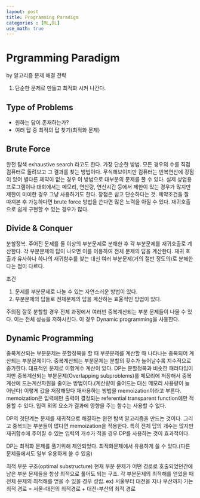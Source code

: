 ```yaml
---
layout: post
title: Programming Paradigm
categories : [ML,DL]
use_math: true
---
```

Prgramming Paradigm
================
by 알고리즘 문제 해결 전략

1. 단순한 문제로 만들고 최적화 시켜 나간다.

Type of Problems 
------------
- 원하는 답이 존재하는가?
- 여러 답 중 최적의 답 찾기(최적화 문제)


Brute Force
----------------   
완전 탐색 exhaustive search 라고도 한다. 가장 단순한 방법. 모든 경우의 수를 직접 컴퓨터로 돌려보고 그 결과를 찾는 방법이다.
무식해보이지만 컴퓨터는 반복연산에 강점이 있어 별다른 제약이 없는 경우 이 방법으로 대부분의 문제를 풀 수 있다.
실제 상업용 프로그램이나 대회에서는 메모리, 연산량, 연산시간 등에서 제한이 있는 경우가 많지만
제한이 미미한 경우 그냥 사용하기도 한다.
장점은 쉽고 단순하다는 것. 제약조건을 잘 따져본 후 가능하다면 brute force 방법을 쓴다면 많은 노력을 아낄 수 있다.
재귀호출으로 쉽게 구현할 수 있는 경우가 많다.

Divide & Conquer
---------------
분할정복. 주어진 문제를 둘 이상의 부분문제로 분해한 후 각 부분문제를 재귀호출로 계산한다. 각 부분문제의 답이 나오면 이를 이용하여
전체 문제의 답을 계산한다. 재귀 호출과 유사하나 하나의 재귀함수를 찾는 대신 여러 부분문제(거의 절반 정도의)로 분해한다는 점이 다르다.

조건 
1. 문제를 부분문제로 나눌 수 있는 자연스러운 방법이 있다.
2. 부분문제의 답들로 전체문제의 답을 계산하는 효율적인 방법이 있다.

주의점
잘못 분할할 경우 전체 과정에서 여러번 중복계산되는 부분 문제들이 나올 수 있다. 이는 전체 성능을 저하시킨다.
이 경우 Dynamic programming을 사용한다.

Dynamic Programming
---------------
중복계산되는 부분문제는 분할정복을 할 때 부분문제를 계산할 때 나타나는 중복되어 계산되는 부분문제이다. 중복계산되는 부분문제는 분할의 횟수가 늘어날수록 지수적으로 증가한다. 대표적인 문제로 이항계수 계산이 있다.
DP는 분할정복과 비슷한 패러다임이지만 중복계산되는 부분문제(Overlapping subproblems)를 메모리에 저장해서 중복계산에 드는계산자원을 줄이는 방법이다.(계산량이 줄어드는 대신 메모리 사용량이 늘어난다) 
이렇게 값을 저장해뒀다 재사용하는 방법을 memoization이라고 부른다. memoization은 입력에만 출력이 결정되는 referential transparent function에만 적용할 수 있다. 입력 외의 요소가 결과에 영향을 주는 함수는 사용할 수 없다.

DP의 첫단계는 문제를 재귀적으로 해결하는 완전 탐색 알고리즘을 만드는 것이다. 그리고 중복되는 부분들이 많다면 memoization을 적용한다.
특히 전체 답의 개수는 많지만 재귀함수에 주어질 수 있는 입력의 개수가 적을 경우 DP를 사용하는 것이 효과적이다.

DP는 최적화 문제를 풀기위해 제안되었다. 최적화문제에서 유용하게 쓸 수 있다.(다른 문제들에서도 일부 유용하게 쓸 수 있음)

최적 부분 구조(optimal substructure)
현재 부분 문제가 어떤 경로로 호출되었던간에 남은 부분 문제들을 항상 최적으로 풀어도 되는 구조.
각 부분문제의 최적해를 얻었을 때 전체 문제의 최적해를 얻을 수 있을 경우 성립.
ex) 서울부터 대전을 지나 부산까지 가는 최적 경로 = 서울-대전의 최적경로 + 대전-부산의 최적 경로

